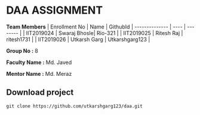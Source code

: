 # DAA ASSIGNMENT


**Team Members**
|  Enrollment No |   Name         | GithubId        |
 --------------  |   ----         | --------        |
|    IIT2019024  |   Swaraj Bhosle| Rio-321         |
|    IIT2019025  |   Ritesh Raj   | ritesh1731      | 
|    IIT2019026  |   Utkarsh Garg | Utkarshgarg123  |

**Group No :** 8

**Faculty Name :** Md. Javed

**Mentor Name :** Md. Meraz

## Download project
```
git clone https://github.com/utkarshgarg123/daa.git
```


